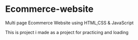 # Ecommerce-website
Multi page Ecommerce Website using HTML,CSS &amp; JavaScript

This is project i made as a project for practicing and loading
